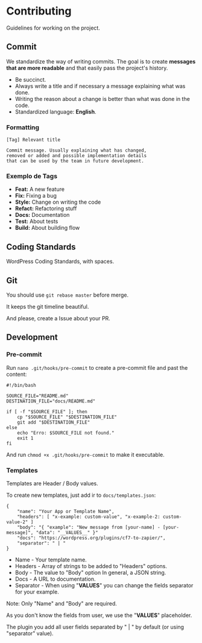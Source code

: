 # Contributing

Guidelines for working on the project.

## Commit

We standardize the way of writing commits. The goal is to create **messages that are more readable** and that easily pass the project's history.

* Be succinct.
* Always write a title and if necessary a message explaining what was done.
* Writing the reason about a change is better than what was done in the code.
* Standardized language: **English**.

### Formatting

````
[Tag] Relevant title

Commit message. Usually explaining what has changed,
removed or added and possible implementation details
that can be used by the team in future development.
````

### Exemplo de Tags

* **Feat:** A new feature
* **Fix:** Fixing a bug
* **Style:** Change on writing the code
* **Refact:** Refactoring stuff
* **Docs:** Documentation
* **Test:** About tests
* **Build:** About building flow

## Coding Standards

WordPress Coding Standards, with spaces.

## Git

You should use `git rebase master` before merge.

It keeps the git timeline beautiful.

And please, create a Issue about your PR.

## Development

### Pre-commit

Run `nano .git/hooks/pre-commit` to create a pre-commit file and past the content:

```
#!/bin/bash

SOURCE_FILE="README.md"
DESTINATION_FILE="docs/README.md"

if [ -f "$SOURCE_FILE" ]; then
    cp "$SOURCE_FILE" "$DESTINATION_FILE"
    git add "$DESTINATION_FILE"
else
    echo "Erro: $SOURCE_FILE not found."
    exit 1
fi
```

And run `chmod +x .git/hooks/pre-commit` to make it executable.

### Templates

Templates are Header / Body values.

To create new templates, just add ir to `docs/templates.json`:

```
{
    "name": "Your App or Template Name",
    "headers": [ "x-example: custom-value", "x-example-2: custom-value-2" ]
    "body": "{ "example": "New message from [your-name] - [your-message]", "data": "__VALUES__" }"
    "docs": "https://wordpress.org/plugins/cf7-to-zapier/",
    "separator": " | "
}
```

* Name - Your template name.
* Headers - Array of strings to be added to "Headers" options.
* Body - The value to "Body" option In general, a JSON string.
* Docs - A URL to documentation.
* Separator - When using "__VALUES__" you can change the fields separator for your example.

Note: Only "Name" and "Body" are required.

As you don't know the fields from user, we use the "__VALUES__" placeholder.

The plugin you add all user fields separated by " | " by default (or using "separator" value).
